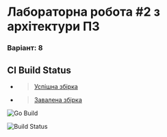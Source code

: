<h1>
Лабораторна робота #2 з архітектури ПЗ
</h1>

<h3>
Варіант: 8
</h3>

## CI Build Status

- >[Успішна збірка](#)
- >[Завалена збірка](#)

![Go Build](https://github.com/ProMKQ/kpi-lab2/actions/workflows/build.yml/badge.svg)

![Build Status](https://github.com/ProMKQ/kpi-lab2/actions/workflows/build.yml/badge.svg)
